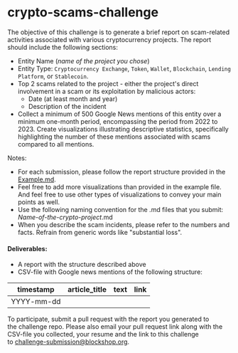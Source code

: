 # crypto-scams-challenge

The objective of this challenge is to generate a brief report on scam-related activities associated with various cryptocurrency projects. The report should include the following sections:

- Entity Name (*name of the project you chose*)
- Entity Type: `Cryptocurrency Exchange`, `Token`, `Wallet`, `Blockchain`, `Lending Platform`, or `Stablecoin`.
- Top 2 scams related to the project - either the project's direct involvement in a scam or its exploitation by malicious actors:
  - Date (at least month and year)
  - Description of the incident
- Collect a minimum of 500 Google News mentions of this entity over a minimum one-month period, encompassing the period from 2022 to 2023. Create visualizations illustrating descriptive statistics, specifically highlighting the number of these mentions associated with scams compared to all mentions.

Notes:

- For each submission, please follow the report structure provided in the [Example.md](https://github.com/1712n/crypto-scams-challenge/blob/main/example.md).
- Feel free to add more visualizations than provided in the example file. And feel free to use other types of visualizations to convey your main points as well.
- Use the following naming convention for the .md files that you submit: *Name-of-the-crypto-project*.md
- When you describe the scam incidents, please refer to the numbers and facts. Refrain from generic words like "substantial loss".

#### Deliverables: 

- A report with the structure described above
- CSV-file with Google news mentions of the following structure:
  
| timestamp | article_title | text | link | 
|------------|--------------|-------|------|
| YYYY-mm-dd | | | | 

To participate, submit a pull request with the report you generated to the challenge repo. Please also email your pull request link along with the CSV-file you collected, your resume and the link to this challenge to challenge-submission@blockshop.org.
